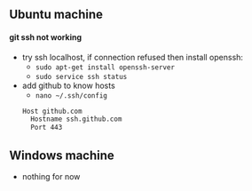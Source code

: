 ## Ubuntu machine
#### git ssh not working 
- try ssh localhost, if connection refused then install openssh:
  - `sudo apt-get install openssh-server`
  - `sudo service ssh status`
- add github to know hosts 
  - `nano ~/.ssh/config`
  ```bash
  Host github.com
    Hostname ssh.github.com
    Port 443
  ```
  
 ## Windows machine
 - nothing for now
